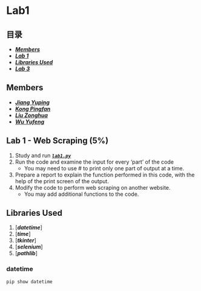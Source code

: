 # Lab1


## 目录
 * [***Members***](#Lab1-WebScraping(5%))
 * [***Lab 1***](#Lab1-WebScraping)
 * [***Libraries Used***](#LibrariesUsed)
 * [***Lab 3***](#Lab3-ANOVA(5%))


## Members
 * [***Jiang Yuping***]()
 * [***Kong Pingfan***](https://github.com/KongPingfanCHN)
 * [***Liu Zonghua***]()
 * [***Wu Yufeng***]()


## Lab 1 - Web Scraping (5%)

1. Study and run [***`lab1.py`***](/lab1.py)
2. Run the code and examine the input for every ‘part’ of the code
   * You may need to use # to print only one part of output at a time.
3. Prepare a report to explain the function performed in this code, with the help of the print screen of the output.
4. Modify the code to perform web scraping on another website.
   * You may add additional functions to the code.


## Libraries Used
1. [***datetime***]
2. [***time***]
3. [***tkinter***]
4. [***selenium***]
5. [***pathlib***]

### datetime
```css
pip show datetime
```
